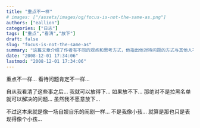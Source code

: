 ```yaml
---
title: "重点不一样"
# images: ["/assets/images/og/focus-is-not-the-same-as.png"]
authors: ["eallion"]
categories: ["日志"]
tags: ["重点","看清","放下"]
draft: false
slug: "focus-is-not-the-same-as"
summary: "这篇文章介绍了作者有不同的观点和思考方式，他指出他对待问题的方式与其他人不同，他能够放下一些事情，即使放不下也不是简单的拉黑名单所能解决的。作者认为这些问题就像一场自娱自乐的闹剧，他承认自己有时候像个小孩一样般强调自己的观点和情绪。"
date: "2008-12-01 17:34:06"
lastmod: "2008-12-01 17:34:06"
---
```


重点不一样...
看待问题肯定不一样...

自从我看清了这些事之后...
我就可以放得下...
如果放不下...
那绝对不是拉黑名单就可以解决的问题...
虽然我不愿意放下...

不过这本来就是像一场自娱自乐的闹剧一样...
不是我像小孩...
就算是那也只是表现得像个小孩...
